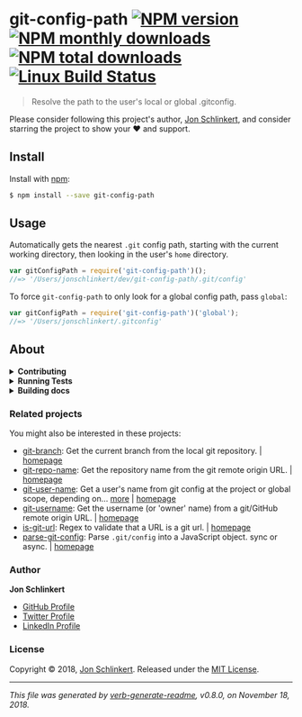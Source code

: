 # git-config-path [![NPM version](https://img.shields.io/npm/v/git-config-path.svg?style=flat)](https://www.npmjs.com/package/git-config-path) [![NPM monthly downloads](https://img.shields.io/npm/dm/git-config-path.svg?style=flat)](https://npmjs.org/package/git-config-path) [![NPM total downloads](https://img.shields.io/npm/dt/git-config-path.svg?style=flat)](https://npmjs.org/package/git-config-path) [![Linux Build Status](https://img.shields.io/travis/jonschlinkert/git-config-path.svg?style=flat&label=Travis)](https://travis-ci.org/jonschlinkert/git-config-path)

> Resolve the path to the user's local or global .gitconfig.

Please consider following this project's author, [Jon Schlinkert](https://github.com/jonschlinkert), and consider starring the project to show your :heart: and support.

## Install

Install with [npm](https://www.npmjs.com/):

```sh
$ npm install --save git-config-path
```

## Usage

Automatically gets the nearest `.git` config path, starting with the current working directory, then looking in the user's `home` directory.

```js
var gitConfigPath = require('git-config-path')();
//=> '/Users/jonschlinkert/dev/git-config-path/.git/config'
```

To force `git-config-path` to only look for a global config path, pass `global`:

```js
var gitConfigPath = require('git-config-path')('global');
//=> '/Users/jonschlinkert/.gitconfig'
```

## About

<details>
<summary><strong>Contributing</strong></summary>

Pull requests and stars are always welcome. For bugs and feature requests, [please create an issue](../../issues/new).

</details>

<details>
<summary><strong>Running Tests</strong></summary>

Running and reviewing unit tests is a great way to get familiarized with a library and its API. You can install dependencies and run tests with the following command:

```sh
$ npm install && npm test
```

</details>

<details>
<summary><strong>Building docs</strong></summary>

_(This project's readme.md is generated by [verb](https://github.com/verbose/verb-generate-readme), please don't edit the readme directly. Any changes to the readme must be made in the [.verb.md](.verb.md) readme template.)_

To generate the readme, run the following command:

```sh
$ npm install -g verbose/verb#dev verb-generate-readme && verb
```

</details>

### Related projects

You might also be interested in these projects:

* [git-branch](https://www.npmjs.com/package/git-branch): Get the current branch from the local git repository. | [homepage](https://github.com/jonschlinkert/git-branch "Get the current branch from the local git repository.")
* [git-repo-name](https://www.npmjs.com/package/git-repo-name): Get the repository name from the git remote origin URL. | [homepage](https://github.com/jonschlinkert/git-repo-name "Get the repository name from the git remote origin URL.")
* [git-user-name](https://www.npmjs.com/package/git-user-name): Get a user's name from git config at the project or global scope, depending on… [more](https://github.com/jonschlinkert/git-user-name) | [homepage](https://github.com/jonschlinkert/git-user-name "Get a user's name from git config at the project or global scope, depending on what git uses in the current context.")
* [git-username](https://www.npmjs.com/package/git-username): Get the username (or 'owner' name) from a git/GitHub remote origin URL. | [homepage](https://github.com/jonschlinkert/git-username "Get the username (or 'owner' name) from a git/GitHub remote origin URL.")
* [is-git-url](https://www.npmjs.com/package/is-git-url): Regex to validate that a URL is a git url. | [homepage](https://github.com/jonschlinkert/is-git-url "Regex to validate that a URL is a git url.")
* [parse-git-config](https://www.npmjs.com/package/parse-git-config): Parse `.git/config` into a JavaScript object. sync or async. | [homepage](https://github.com/jonschlinkert/parse-git-config "Parse `.git/config` into a JavaScript object. sync or async.")

### Author

**Jon Schlinkert**

* [GitHub Profile](https://github.com/jonschlinkert)
* [Twitter Profile](https://twitter.com/jonschlinkert)
* [LinkedIn Profile](https://linkedin.com/in/jonschlinkert)

### License

Copyright © 2018, [Jon Schlinkert](https://github.com/jonschlinkert).
Released under the [MIT License](LICENSE).

***

_This file was generated by [verb-generate-readme](https://github.com/verbose/verb-generate-readme), v0.8.0, on November 18, 2018._